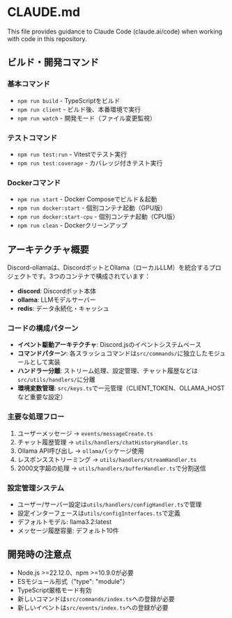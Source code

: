# CLAUDE.md

This file provides guidance to Claude Code (claude.ai/code) when working with code in this repository.

## ビルド・開発コマンド

### 基本コマンド
- `npm run build` - TypeScriptをビルド
- `npm run client` - ビルド後、本番環境で実行
- `npm run watch` - 開発モード（ファイル変更監視）

### テストコマンド
- `npm run test:run` - Vitestでテスト実行
- `npm run test:coverage` - カバレッジ付きテスト実行

### Dockerコマンド
- `npm run start` - Docker Composeでビルド＆起動
- `npm run docker:start` - 個別コンテナ起動（GPU版）
- `npm run docker:start-cpu` - 個別コンテナ起動（CPU版）
- `npm run clean` - Dockerクリーンアップ

## アーキテクチャ概要

Discord-ollamaは、DiscordボットとOllama（ローカルLLM）を統合するプロジェクトです。3つのコンテナで構成されています：
- **discord**: Discordボット本体
- **ollama**: LLMモデルサーバー
- **redis**: データ永続化・キャッシュ

### コードの構成パターン
- **イベント駆動アーキテクチャ**: Discord.jsのイベントシステムベース
- **コマンドパターン**: 各スラッシュコマンドは`src/commands/`に独立したモジュールとして実装
- **ハンドラー分離**: ストリーム処理、設定管理、チャット履歴などは`src/utils/handlers/`に分離
- **環境変数管理**: `src/keys.ts`で一元管理（CLIENT_TOKEN、OLLAMA_HOSTなど重要な設定）

### 主要な処理フロー
1. ユーザーメッセージ → `events/messageCreate.ts`
2. チャット履歴管理 → `utils/handlers/chatHistoryHandler.ts`
3. Ollama API呼び出し → `ollama`パッケージ使用
4. レスポンスストリーミング → `utils/handlers/streamHandler.ts`
5. 2000文字超の処理 → `utils/handlers/bufferHandler.ts`で分割送信

### 設定管理システム
- ユーザー/サーバー設定は`utils/handlers/configHandler.ts`で管理
- 設定インターフェースは`utils/configInterfaces.ts`で定義
- デフォルトモデル: llama3.2:latest
- メッセージ履歴容量: デフォルト10件

## 開発時の注意点

- Node.js >=22.12.0、npm >=10.9.0が必要
- ESモジュール形式（"type": "module"）
- TypeScript厳格モード有効
- 新しいコマンドは`src/commands/index.ts`への登録が必要
- 新しいイベントは`src/events/index.ts`への登録が必要